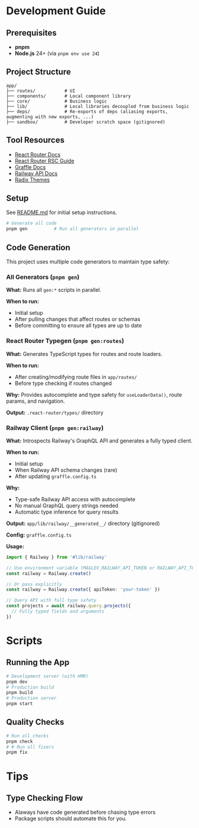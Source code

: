 # Development Guide

## Prerequisites

- **pnpm**
- **Node.js** 24+ (via `pnpm env use 24`)

## Project Structure

```
app/
├── routes/           # UI
├── components/       # Local component library
├── core/             # Business logic
├── lib/              # Local libraries decoupled from business logic
├── deps/             # Re-exports of deps (aliasing exports, augmenting with new exports, ...)
├── sandbox/          # Developer scratch space (gitignored)
```

## Tool Resources

- [React Router Docs](https://reactrouter.com)
- [React Router RSC Guide](https://reactrouter.com/how-to/react-server-components)
- [Graffle Docs](https://graffle.js.org)
- [Railway API Docs](https://docs.railway.com/reference/public-api)
- [Radix Themes](https://www.radix-ui.com/themes/docs)

## Setup

See [README.md](./README.md) for initial setup instructions.

```bash
# Generate all code
pnpm gen          # Run all generators in parallel
```

## Code Generation

This project uses multiple code generators to maintain type safety:

### All Generators (`pnpm gen`)

**What:** Runs all `gen:*` scripts in parallel.

**When to run:**

- Initial setup
- After pulling changes that affect routes or schemas
- Before committing to ensure all types are up to date

### React Router Typegen (`pnpm gen:routes`)

**What:** Generates TypeScript types for routes and route loaders.

**When to run:**

- After creating/modifying route files in `app/routes/`
- Before type checking if routes changed

**Why:** Provides autocomplete and type safety for `useLoaderData()`, route params, and navigation.

**Output:** `.react-router/types/` directory

### Railway Client (`pnpm gen:railway`)

**What:** Introspects Railway's GraphQL API and generates a fully typed client.

**When to run:**

- Initial setup
- When Railway API schema changes (rare)
- After updating `graffle.config.ts`

**Why:**

- Type-safe Railway API access with autocomplete
- No manual GraphQL query strings needed
- Automatic type inference for query results

**Output:** `app/lib/railway/__generated__/` directory (gitignored)

**Config:** `graffle.config.ts`

**Usage:**

```typescript
import { Railway } from '#lib/railway'

// Use environment variable (MAGLEV_RAILWAY_API_TOKEN or RAILWAY_API_TOKEN)
const railway = Railway.create()

// Or pass explicitly
const railway = Railway.create({ apiToken: 'your-token' })

// Query API with full type safety
const projects = await railway.query.projects({
  // Fully typed fields and arguments
})
```

# Scripts

## Running the App

```bash
# Development server (with HMR)
pnpm dev
# Production build
pnpm build
# Production server
pnpm start
```

## Quality Checks

```bash
# Run all checks
pnpm check
# # Run all fixers
pnpm fix
```

# Tips

## Type Checking Flow

- Alaways have code generated before chasing type errors
- Package scripts should automate this for you.
